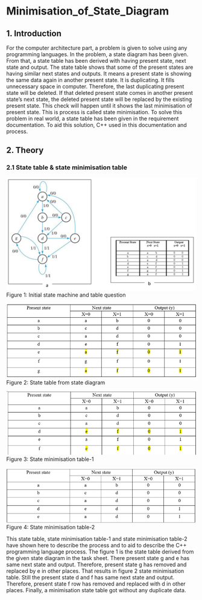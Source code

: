 # Minimisation_of_State_Diagram

## 1. Introduction

For the computer architecture part, a problem is given to solve using any programming languages. In the problem, a state diagram has been given. From that, a state table has been derived with having present state, next state and output. The state table shows that some of the present states are having similar next states and outputs. It means a present state is showing the same data again in another present state. It is duplicating. It fills unnecessary space in computer. Therefore, the last duplicating present state will be deleted. If that deleted present state comes in another present state’s next state, the deleted present state will be replaced by the existing present state. This check will happen until it shows the last minimisation of present state. This is process is called state minimisation. To solve this problem in real world, a state table has been given in the requirement documentation. To aid this solution, C++ used in this documentation and process.
<br>


## 2. Theory

### 2.1 State table & state minimisation table

![State machine question](initialstatemachine.png) <br>
<centre> Figure 1: Initial state machine and table question </centre> <br>

![State table from state diagram](statetable.png) <br>
<centre> Figure 2: State table from state diagram </centre> <br>

![State minimisation table-1](stateminimisation1.png) <br>
<centre> Figure 3: State minimisation table-1</centre> <br>

![State minimisation table-2](stateminimisation2.png) <br>
<centre> Figure 4: State minimisation table-2</centre> <br>

This state table, state minimisation table-1 and state minimisation table-2 have shown here to describe the process and to aid to describe the C++ programming language process. The figure 1 is the state table derived from the given state diagram in the task sheet. There present state g and e has same next state and output. Therefore, present state g has removed and replaced by e in other places. That results in figure 2 state minimisation table. Still the present state d and f has same next state and output. Therefore, present state f row has removed and replaced with d in other places. Finally, a minimisation state table got without any duplicate data. <br>
